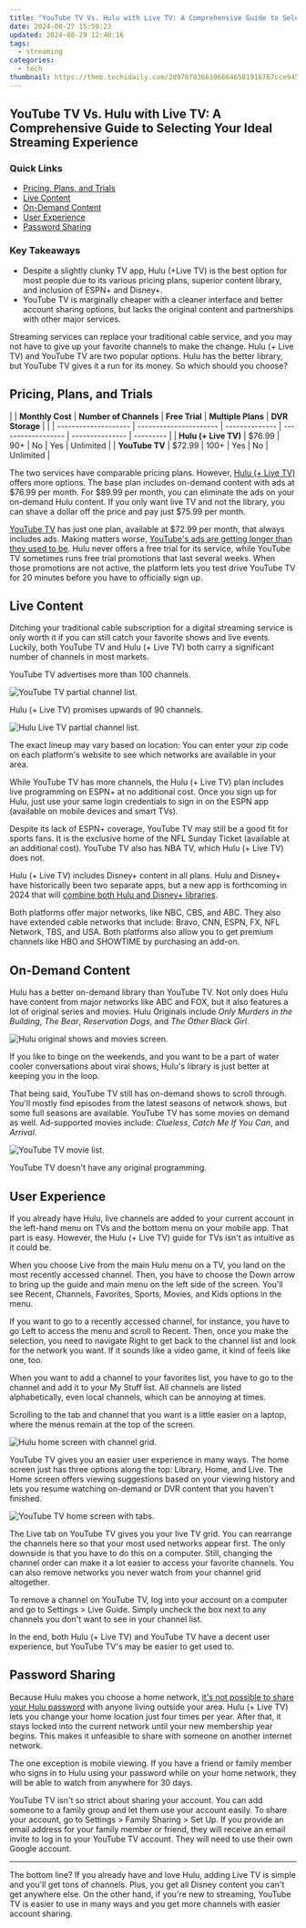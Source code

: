```yaml
---
title: "YouTube TV Vs. Hulu with Live TV: A Comprehensive Guide to Selecting Your Ideal Streaming Experience"
date: 2024-08-27 15:59:23
updated: 2024-08-29 12:40:16
tags:
  - streaming
categories:
  - tech
thumbnail: https://thmb.techidaily.com/2d978f83661066646581916767cce9455414cb9d5d96eedafaf817e164937e77.jpg
---
```


## YouTube TV Vs. Hulu with Live TV: A Comprehensive Guide to Selecting Your Ideal Streaming Experience

### Quick Links

* [Pricing, Plans, and Trials](https://location-social.techidaily.com/how-to-pause-life360-location-sharing-for-realme-c33-2023-drfone-by-drfone-virtual-android/)
* [Live Content](https://extra-resources.techidaily.com/in-2024-archive-your-albums-in-the-sky-optimal-photo-cloud-storage-compared/)
* [On-Demand Content](https://unlock-android.techidaily.com/how-to-reset-a-honor-magic-vs-2-phone-that-is-locked-by-drfone-android/)
* [User Experience](https://youtube-stream.techidaily.com/2024-approved-mastering-youtube-profits-ajeys-guidebook/)
* [Password Sharing](https://hardware-reviews.techidaily.com/unlocking-productivity-with-nuphy-gem80-a-seamless-custom-keyboard-journey/)

### Key Takeaways

* Despite a slightly clunky TV app, Hulu (+Live TV) is the best option for most people due to its various pricing plans, superior content library, and inclusion of ESPN+ and Disney+.
* YouTube TV is marginally cheaper with a cleaner interface and better account sharing options, but lacks the original content and partnerships with other major services.

 Streaming services can replace your traditional cable service, and you may not have to give up your favorite channels to make the change. Hulu (+ Live TV) and YouTube TV are two popular options. Hulu has the better library, but YouTube TV gives it a run for its money. So which should you choose?

##  Pricing, Plans, and Trials

| |  **Monthly Cost**  | **Number of Channels** | **Free Trial** | **Multiple Plans** | **DVR Storage** |           |
| -------------------- | ---------------------- | -------------- | ------------------ | --------------- | --------- |
| **Hulu (+ Live TV)** | $76.99                 | 90+            | No                 | Yes             | Unlimited |
| **YouTube TV**       | $72.99                 | 100+           | Yes                | No              | Unlimited |

 The two services have comparable pricing plans. However, [Hulu (+ Live TV)](https://android-unlock.techidaily.com/still-using-pattern-locks-with-oppo-find-x7-tips-tricks-and-helpful-advice-by-drfone-android/) offers more options. The base plan includes on-demand content with ads at $76.99 per month. For $89.99 per month, you can eliminate the ads on your on-demand Hulu content. If you only want live TV and not the library, you can shave a dollar off the price and pay just $75.99 per month.

[YouTube TV](https://extra-guidance.techidaily.com/new-real-time-voice-to-action-no-price-tag/) has just one plan, available at $72.99 per month, that always includes ads. Making matters worse, [YouTube's ads are getting longer than they used to be](https://youtube-videos.techidaily.com/swift-switcheroo-rearranging-yt-lists-in-a-minute/). Hulu never offers a free trial for its service, while YouTube TV sometimes runs free trial promotions that last several weeks. When those promotions are not active, the platform lets you test drive YouTube TV for 20 minutes before you have to officially sign up.

##  Live Content

 Ditching your traditional cable subscription for a digital streaming service is only worth it if you can still catch your favorite shows and live events. Luckily, both YouTube TV and Hulu (+ Live TV) both carry a significant number of channels in most markets.

 YouTube TV advertises more than 100 channels.

![YouTube TV partial channel list.](https://static1.howtogeekimages.com/wordpress/wp-content/uploads/2024/01/youtube-tv-channels.jpg) 

 Hulu (+ Live TV) promises upwards of 90 channels.

![Hulu Live TV partial channel list.](https://static1.howtogeekimages.com/wordpress/wp-content/uploads/2024/01/hulu-channel-list.jpg) 

 The exact lineup may vary based on location: You can enter your zip code on each platform's website to see which networks are available in your area.

 While YouTube TV has more channels, the Hulu (+ Live TV) plan includes live programming on ESPN+ at no additional cost. Once you sign up for Hulu, just use your same login credentials to sign in on the ESPN app (available on mobile devices and smart TVs).

 Despite its lack of ESPN+ coverage, YouTube TV may still be a good fit for sports fans. It is the exclusive home of the NFL Sunday Ticket (available at an additional cost). YouTube TV also has NBA TV, which Hulu (+ Live TV) does not.

 Hulu (+ Live TV) includes Disney+ content in all plans. Hulu and Disney+ have historically been two separate apps, but a new app is forthcoming in 2024 that will [combine both Hulu and Disney+ libraries](https://program-issues.techidaily.com/expert-advice-how-to-stop-nioh-2-complete-from-crashing-on-your-pcconsole/).

 Both platforms offer major networks, like NBC, CBS, and ABC. They also have extended cable networks that include: Bravo, CNN, ESPN, FX, NFL Network, TBS, and USA. Both platforms also allow you to get premium channels like HBO and SHOWTIME by purchasing an add-on.

##  On-Demand Content

 Hulu has a better on-demand library than YouTube TV. Not only does Hulu have content from major networks like ABC and FOX, but it also features a lot of original series and movies. Hulu Originals include _Only Murders in the Building_, _The Bear_, _Reservation Dogs_, and _The Other Black Girl_.

![Hulu original shows and movies screen.](https://static1.howtogeekimages.com/wordpress/wp-content/uploads/2024/01/hulu-originals.jpg) 

 If you like to binge on the weekends, and you want to be a part of water cooler conversations about viral shows, Hulu's library is just better at keeping you in the loop.

 That being said, YouTube TV still has on-demand shows to scroll through. You'll mostly find episodes from the latest seasons of network shows, but some full seasons are available. YouTube TV has some movies on demand as well. Ad-supported movies include: _Clueless_, _Catch Me If You Can_, and _Arrival_.

![YouTube TV movie list.](https://static1.howtogeekimages.com/wordpress/wp-content/uploads/2024/01/youtube-tv-movie-list.jpg) 

 YouTube TV doesn't have any original programming.

##  User Experience

 If you already have Hulu, live channels are added to your current account in the left-hand menu on TVs and the bottom menu on your mobile app. That part is easy. However, the Hulu (+ Live TV) guide for TVs isn't as intuitive as it could be.

 When you choose Live from the main Hulu menu on a TV, you land on the most recently accessed channel. Then, you have to choose the Down arrow to bring up the guide and main menu on the left side of the screen. You'll see Recent, Channels, Favorites, Sports, Movies, and Kids options in the menu.

 If you want to go to a recently accessed channel, for instance, you have to go Left to access the menu and scroll to Recent. Then, once you make the selection, you need to navigate Right to get back to the channel list and look for the network you want. If it sounds like a video game, it kind of feels like one, too.

 When you want to add a channel to your favorites list, you have to go to the channel and add it to your My Stuff list. All channels are listed alphabetically, even local channels, which can be annoying at times.

 Scrolling to the tab and channel that you want is a little easier on a laptop, where the menus remain at the top of the screen.

![Hulu home screen with channel grid.](https://static1.howtogeekimages.com/wordpress/wp-content/uploads/2024/01/hulu-channel-list-screen.jpg) 

 YouTube TV gives you an easier user experience in many ways. The home screen just has three options along the top: Library, Home, and Live. The Home screen offers viewing suggestions based on your viewing history and lets you resume watching on-demand or DVR content that you haven't finished.

![YouTube TV home screen with tabs.](https://static1.howtogeekimages.com/wordpress/wp-content/uploads/2024/01/youtube-tv-home-screen.jpg) 

 The Live tab on YouTube TV gives you your live TV grid. You can rearrange the channels here so that your most used networks appear first. The only downside is that you have to do this on a computer. Still, changing the channel order can make it a lot easier to access your favorite channels. You can also remove networks you never watch from your channel grid altogether.

 To remove a channel on YouTube TV, log into your account on a computer and go to Settings > Live Guide. Simply uncheck the box next to any channels you don't want to see in your channel list.

 In the end, both Hulu (+ Live TV) and YouTube TV have a decent user experience, but YouTube TV's may be easier to get used to.

##  Password Sharing

 Because Hulu makes you choose a home network, [it's not possible to share your Hulu password](https://instagram-clips.techidaily.com/new-2024-approved-strategizing-your-approach-highlight-and-story-downloads/) with anyone living outside your area. Hulu (+ Live TV) lets you change your home location just four times per year. After that, it stays locked into the current network until your new membership year begins. This makes it unfeasible to share with someone on another internet network.

 The one exception is mobile viewing. If you have a friend or family member who signs in to Hulu using your password while on your home network, they will be able to watch from anywhere for 30 days.

 YouTube TV isn't so strict about sharing your account. You can add someone to a family group and let them use your account easily. To share your account, go to Settings > Family Sharing > Set Up. If you provide an email address for your family member or friend, they will receive an email invite to log in to your YouTube TV account. They will need to use their own Google account.

---

 The bottom line? If you already have and love Hulu, adding Live TV is simple and you'll get tons of channels. Plus, you get all Disney content you can't get anywhere else. On the other hand, if you're new to streaming, YouTube TV is easier to use in many ways and you get more channels with easier account sharing.

<ins class="adsbygoogle"
     style="display:block"
     data-ad-format="autorelaxed"
     data-ad-client="ca-pub-7571918770474297"
     data-ad-slot="1223367746"></ins>



<ins class="adsbygoogle"
     style="display:block"
     data-ad-client="ca-pub-7571918770474297"
     data-ad-slot="8358498916"
     data-ad-format="auto"
     data-full-width-responsive="true"></ins>

